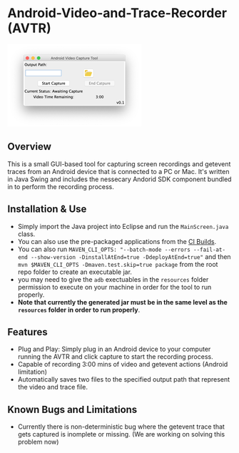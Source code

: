 # Android-Video-and-Trace-Recorder (AVTR)

![AVTR Screenshot](/resources/ui.png)

## Overview

This is a small GUI-based tool for capturing screen recordings and getevent traces from an Android device that is connected to a PC or Mac. It's written in Java Swing and includes the nessecary Andorid SDK component bundled in to perform the recording process.

## Installation & Use

*  Simply import the Java project into Eclipse and run the `MainScreen.java` class.
*  You can also use the pre-packaged applications from the [CI Builds](https://gitlab.com/SEMERU-Code/Android/Android-Video-Recorder/-/artifacts/master/download?job=BuildAVTR).
*  You can also run `MAVEN_CLI_OPTS: "--batch-mode --errors --fail-at-end --show-version -DinstallAtEnd=true -DdeployAtEnd=true"` and then  `mvn $MAVEN_CLI_OPTS -Dmaven.test.skip=true package` from the root repo folder to create an executable jar.
*  you may need to give the `adb` exectuables in the `resources` folder permission to execute on your machine in order for the tool to run properly.
*  **Note that currently the generated jar must be in the same level as the `resources` folder in order to run properly**.

## Features

*  Plug and Play: Simply plug in an Android device to your computer running the AVTR and click capture to start the recording process.
*  Capable of recording 3:00 mins of video and getevent actions (Android limitation)
*  Automatically saves two files to the specified output path that represent the video and trace file.

## Known Bugs and Limitations

*  Currently there is non-deterministic bug where the getevent trace that gets captured is inomplete or missing. (We are working on solving this problem now)

